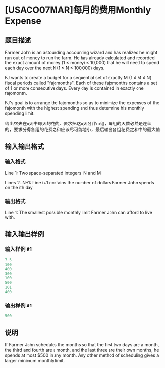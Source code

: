 # [USACO07MAR]每月的费用Monthly Expense

## 题目描述

Farmer John is an astounding accounting wizard and has realized he might run out of money to run the farm. He has already calculated and recorded the exact amount of money (1 ≤ moneyi ≤ 10,000) that he will need to spend each day over the next N (1 ≤ N ≤ 100,000) days.

FJ wants to create a budget for a sequential set of exactly M (1 ≤ M ≤ N) fiscal periods called "fajomonths". Each of these fajomonths contains a set of 1 or more consecutive days. Every day is contained in exactly one fajomonth.

FJ's goal is to arrange the fajomonths so as to minimize the expenses of the fajomonth with the highest spending and thus determine his monthly spending limit.

给出农夫在n天中每天的花费，要求把这n天分作m组，每组的天数必然是连续的，要求分得各组的花费之和应该尽可能地小，最后输出各组花费之和中的最大值

## 输入输出格式

### 输入格式

Line 1: Two space-separated integers: N and M

Lines 2..N+1: Line i+1 contains the number of dollars Farmer John spends on the ith day

### 输出格式

Line 1: The smallest possible monthly limit Farmer John can afford to live with.

## 输入输出样例

### 输入样例 #1

```cpp
7 5
100
400
300
100
500
101
400
```


### 输出样例 #1

```cpp
500
```


## 说明

If Farmer John schedules the months so that the first two days are a month, the third and fourth are a month, and the last three are their own months, he spends at most $500 in any month. Any other method of scheduling gives a larger minimum monthly limit.

